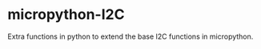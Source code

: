 micropython-I2C
===============

Extra functions in python to extend the base I2C functions in micropython.
